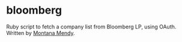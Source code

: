 # bloomberg
Ruby script to fetch a company list from Bloomberg LP, using OAuth. Written by <a href="http://www.montanamendy.com">Montana Mendy</a>.
